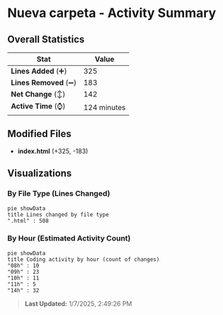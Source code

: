 # Nueva carpeta - Activity Summary 

## Overall Statistics

| Stat                   | Value                                                             |
| ---------------------- | ----------------------------------------------------------------- |
| **Lines Added** (➕)   | 325                                          |
| **Lines Removed** (➖) | 183                                        |
| **Net Change** (↕)    | 142                |
| **Active Time** (⌚)   | 124 minutes |


## Modified Files
- **index.html** (+325, -183)

## Visualizations

### By File Type (Lines Changed)

```mermaid
pie showData
title Lines changed by file type
".html" : 508
```

### By Hour (Estimated Activity Count)

```mermaid
pie showData
title Coding activity by hour (count of changes)
"08h" : 10
"09h" : 23
"10h" : 11
"11h" : 5
"14h" : 32
```


> **Last Updated:** 1/7/2025, 2:49:26 PM